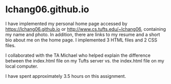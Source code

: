# lchang06.github.io

I have implemented my personal home page accessed by https://lchang06.github.io or http://www.cs.tufts.edu/~lchang06, containing my name and photo. In addition, there are links to my resume and a short bio about me on the home page. I implemented 3 HTML files and 2 CSS files.

I collaborated with the TA Michael who helped explain the difference between the index.html file on my Tufts server vs. the index.html file on my local computer.

I have spent approximately 3.5 hours on this assignment.
